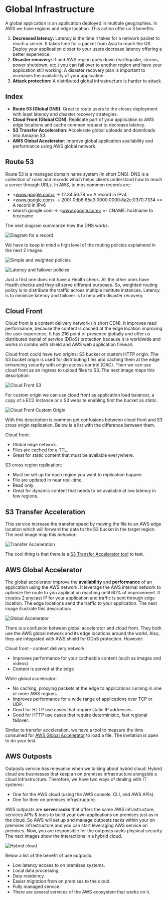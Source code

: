 Global Infrastructure
=====================

A global application is an application deployed in multiple geographies. In AWS we have regions and edge location. This action offer us 3 benefits:

1. **Decreased latency:** Latency is the time it takes for a network packet to reach a server. It takes time for a packet from Asia to reach the US. Deploy your application closer to your users decrease latency offering a better experience.
2. **Disaster recovery:** If and AWS region goes down (earthquake, storms, power shutdown, etc.) you can fail over to another region and have your application still working. A disaster recovery plan is important to increases the availability of your application.
3. **Attack protection:** A distributed global infrastructure is harder to attack.

Index
-----

- **Route 53 (Global DNS)**: Great to route users to the closes deployment with least latency and disaster recovery strategies.
- **Cloud Front (Global CDN)**: Replicate part of your application to AWS edge locations and cache common request to decrease latency.
- **S3 Transfer Acceleration**: Accelerate global uploads and downloads into Amazon S3.
- **AWS Global Accelerator**: Improve global application availability and performance using AWS global network.

Route 53
--------

Route 53 is a managed domain name system (in short DNS). DNS is a collection of rules and records which helps clients understand how to reach a server through URLs. In AWS, te mos common records are:

- <www.google.com> -> 12.34.56.78 == A record in IPv4
- <www.google.com> -> 2001:0db8:85a3:0000:0000:8a2e:0370:7334 == A record in IPv6
- search.google.com -> <www.google.com> =- CNAME: hostname to hostname

The next diagram summarize how the DNS works.

![Diagram for a record](../assets/images/09A-diagram.png)

We have to keep in mind a high level of the routing policies explainend in the next 2 images.

![Simple and weighted policies](../assets/images/09B-simple-weighted.png)

![Latency and failover policies](../assets/images/09C-latency-failover.png)

Just a first one does not have a Health check. All the other ones have Health checks and they all serve different purposes. So, weighted routing policy is to distribute the traffic across multiple institute instances. Latency is to minimize latency and failover is to help with disaster recovery.

Cloud Front
-----------

Cloud front is a content delivery network (in short CDN). It improves read performance, because the content is cached at the edge location improving the user experience. It has 216 point of presence globally and offer us distributed denial of service (DDoS) protection because it is worldwide and works in combo with shield and AWS web application firewall.

Cloud front could have two origins; S3 bucket or custom HTTP origin. The S3 bucket origin is used for distributing files and caching them at the edge enhancing security with origin access control (OAC). Then we can use cloud front as an ingress to upload files to S3. The next image maps this description:

![Cloud Front S3](../assets/images/09D-cloudfront-s3.png)

For custom origin we can use cloud front as application load balancer, a copy of a EC2 instance or a S3 website enabling first the bucket as static.

![Cloud Front Custom Origin](../assets/images/09E-cfront-high-level.png)

With this description is common get confusions between cloud front and S3 cross origin replication. Below is a list with the difference between them.

Cloud front:

- Global edge network.
- Files are cached for a TTL.
- Great for static content that must be available everywhere.

S3 cross region replication:

- Must be set up for each region you want to replication happen.
- File are updated in near real-time.
- Read only.
- Great for dynamic content that needs to be available at low latency in few regions.

S3 Transfer Acceleration
------------------------

This service increase the transfer speed by moving the file to an AWS edge location which will forward the data to the S3 bucket in the target region. The next image map this behavior:

![Transfer Acceleration](../assets/images/09F-transfer-acceleration.png)

The cool thing is that there is a [S3 Transfer Accelerator tool](http://s3-accelerate-speedtest.s3-accelerate.amazonaws.com/en/accelerate-speed-comparsion.html) to test.

AWS Global Accelerator
----------------------

The global accelerator improve the **availability** and **performance** of an application using the AWS network. It leverage the AWS internal network to optimize the route to you application reaching until 60% of improvement. It creates 2 anycast IP for your application and traffic is sent through edge location. The edge locations send the traffic to your application. The next image illustrate this description:

![Global Accelerator](../assets/images/09G-global-accelerator.png)

There is a confusion between global accelerator and cloud front. They both use the AWS global network and its edge locations around the world. Also, they are integrated with AWS shield for DDoS protection. However:

Cloud front - content delivery network

- Improves performance for your cacheable content (such as images and videos)
- Content is served at the edge

While global accelerator:

- No caching, proxying packets at the edge to applications running in one or more AWS regions.
- Improves performance for a wide range of applications over TCP or UDP.
- Good for HTTP use cases that require static IP addresses.
- Good for HTTP use cases that require deterministic, fast regional failover.

Similar to transfer acceleration, we have a tool to measure the time consumed for [AWS Global Accelerator](https://speedtest.globalaccelerator.aws/#/) to load a file. The invitation is open to do your test.

AWS Outposts
------------

Outposts service has relevance when we talking about hybrid cloud. Hybrid cloud are businesses that keep an on premises infrastructure alongside a cloud infrastructure. Therefore, we have two ways of dealing with IT systems:

- One for the AWS cloud (using the AWS console, CLI, and AWS APIs).
- One for their on premises infrastructure.

AWS outposts are **server racks** that offers the same AWS infrastructure, services APIs & tools to build your own applications on premises just as in the cloud. So AWS will set up and manage outposts racks within your on premises infrastructure and you can start leveraging AWS service on premises. Now, you are responsible for the outposts racks physical security. The next images show the interactions in a hybrid cloud.

![Hybrid cloud](../assets/images/09G-hybrid-cloud.png)

Below a list of the benefit of use outposts:

- Low latency access to on premises systems.
- Local data processing.
- Data residency.
- Easier migration from on premises to the cloud.
- Fully managed service.
- There are several services of the AWS ecosystem that works on it.
